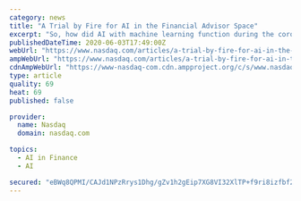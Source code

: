 ```yaml
---
category: news
title: "A Trial by Fire for AI in the Financial Advisor Space"
excerpt: "So, how did AI with machine learning function during the coronavirus pandemic? To better explore and understand artificial intelligence technologies in a crisis scenario, we talked with Institute member David Aferiat,"
publishedDateTime: 2020-06-03T17:49:00Z
webUrl: "https://www.nasdaq.com/articles/a-trial-by-fire-for-ai-in-the-financial-advisor-space-2020-06-03"
ampWebUrl: "https://www.nasdaq.com/articles/a-trial-by-fire-for-ai-in-the-financial-advisor-space-2020-06-03?amp"
cdnAmpWebUrl: "https://www-nasdaq-com.cdn.ampproject.org/c/s/www.nasdaq.com/articles/a-trial-by-fire-for-ai-in-the-financial-advisor-space-2020-06-03?amp"
type: article
quality: 69
heat: 69
published: false

provider:
  name: Nasdaq
  domain: nasdaq.com

topics:
  - AI in Finance
  - AI

secured: "eBWq8QPMI/CAJd1NPzRrys1Dhg/gZv1h2gEip7XG8VI32XlTP+f9ri8izfbf24gFLat5G+vDc23eiMOSVvrdMhs3L3e/VfsRbn2eB7ebKvTzzN0nzAhwHIYuouYZQhMlgG3CL0GN8aSvVUI8TYZZtk9599w8NiN7QOvIvncssRmsnKGxndAwPaVUVXxvIMiGum0tQ+5bqAWDsi7XI8i2+ToT9qMlAHpLulB5dvYZ/Jaz5c0hgQo4Pda+ncfpDMQbBT3oYfnnnIRxcYaoPWZknHiIv3fToPTtty9a6IxsQUw+vKr+zrcP1al3zroXmpuPHWdid7QUXLDiDGkkdvShlo5x0FWs18gWU9oeYCLU9ku144znHg2mH811lxJT6KIqXdxRougjuxKk4a96nZvYTB+iH9xmDknrYptqlvr3s5q8arcehIpHh4kU9XbDdfZOc8H7vPzrfwp+Ye1gB7FmTG1Hq1AxuWDg/1fXU4Rfwgw=;c1IPpk0hf+T9PA6v9UGmUQ=="
---
```


